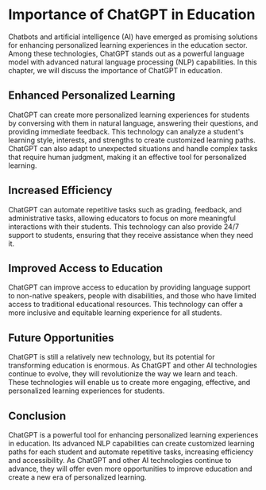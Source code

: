 Importance of ChatGPT in Education
================================================

Chatbots and artificial intelligence (AI) have emerged as promising solutions for enhancing personalized learning experiences in the education sector. Among these technologies, ChatGPT stands out as a powerful language model with advanced natural language processing (NLP) capabilities. In this chapter, we will discuss the importance of ChatGPT in education.

Enhanced Personalized Learning
------------------------------

ChatGPT can create more personalized learning experiences for students by conversing with them in natural language, answering their questions, and providing immediate feedback. This technology can analyze a student's learning style, interests, and strengths to create customized learning paths. ChatGPT can also adapt to unexpected situations and handle complex tasks that require human judgment, making it an effective tool for personalized learning.

Increased Efficiency
--------------------

ChatGPT can automate repetitive tasks such as grading, feedback, and administrative tasks, allowing educators to focus on more meaningful interactions with their students. This technology can also provide 24/7 support to students, ensuring that they receive assistance when they need it.

Improved Access to Education
----------------------------

ChatGPT can improve access to education by providing language support to non-native speakers, people with disabilities, and those who have limited access to traditional educational resources. This technology can offer a more inclusive and equitable learning experience for all students.

Future Opportunities
--------------------

ChatGPT is still a relatively new technology, but its potential for transforming education is enormous. As ChatGPT and other AI technologies continue to evolve, they will revolutionize the way we learn and teach. These technologies will enable us to create more engaging, effective, and personalized learning experiences for students.

Conclusion
----------

ChatGPT is a powerful tool for enhancing personalized learning experiences in education. Its advanced NLP capabilities can create customized learning paths for each student and automate repetitive tasks, increasing efficiency and accessibility. As ChatGPT and other AI technologies continue to advance, they will offer even more opportunities to improve education and create a new era of personalized learning.
